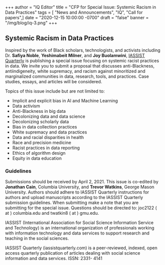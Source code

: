 +++
author = "IQ Editor"
title = "CFP for Special Issue: Systemic Racism in Data Practices"
tags = [ "News and Announcements", "IQ", "Call for papers",]
date = "2020-12-15 10:00:00 -0700"
draft = "false"
banner = "/img/blog/iq-3.png"
+++
## Systemic Racism in Data Practices

Inspired by the work of Black scholars, technologists, and activists including Dr. <strong>Safiya Noble</strong>, <strong>Yeshimabeit Milner</strong>, and <strong>Joy Buolamwini</strong>, [IASSIST Quarterly](https://iassistquarterly.com/index.php/iassist/announcement/view/4) is publishing a special issue focusing on systemic racist practices in data. We invite you to submit a proposal that discusses anti-Blackness, antiindigeneity, white supremacy, and racism against minoritized and marginalized communities in data, research, tools, and practices. Case studies, essays, and articles will be considered.

Topics of this issue include but are not limited to:

 - Implicit and explicit bias in AI and Machine Learning
 - Data activism
 - Anti-Blackness in big data
 - Decolonizing data and data science
 - Decolonizing scholarly data
 - Bias in data collection practices
 - White supremacy and data practices
 - Data and racial disparities in health
 - Race and precision medicine
 - Racist practices in data reporting
 - Ethics of algorithm design
 - Equity in data education

### Guidelines

Submissions should be received by April 2, 2021. This issue is co-edited by <strong>Jonathan Cain</strong>, Columbia University, and <strong>Trevor Watkins</strong>, George Mason University. Authors should adhere to IASSIST Quarterly instructions for authors and upload manuscripts according to the IASSIST Quarterly submission guidelines. When submitting make a note that you are submitting for the special issue. Questions should be directed to: joc2122 ( at ) columbia.edu and twatkin8 ( at ) gmu.edu.

IASSIST (International Association for Social Science Information Service and Technology) is an international organization of professionals working with information technology and data services to support research and teaching in the social sciences.

IASSIST Quarterly (iassistquarterly.com) is a peer-reviewed, indexed, open access quarterly publication of articles dealing with social science information and data services. ISSN: 2331- 4141
